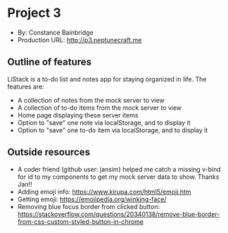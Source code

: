 # Project 3
+ By: Constance Bainbridge
+ Production URL: http://p3.neptunecraft.me


## Outline of features
LiStack is a to-do list and notes app for staying organized in life. The features are:
+ A collection of notes from the mock server to view
+ A collection of to-do items from the mock server to view
+ Home page displaying these server items
+ Option to "save" one note via localStorage, and to display it
+ Option to "save" one to-do item via localStorage, and to display it

## Outside resources
+ A coder friend (github user: jansim) helped me catch a missing v-bind for id to my components to get my mock server data to show. Thanks Jan!!
+ Adding emoji info: https://www.kirupa.com/html5/emoji.htm
+ Getting emoji: https://emojipedia.org/winking-face/
+ Removing blue focus border from clicked button: https://stackoverflow.com/questions/20340138/remove-blue-border-from-css-custom-styled-button-in-chrome